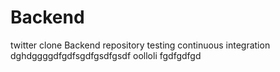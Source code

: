 # Backend
twitter clone Backend repository
testing continuous integration
dghdggggdfgdfsgdfgsdfgsdf
oolloli
fgdfgdfgd
